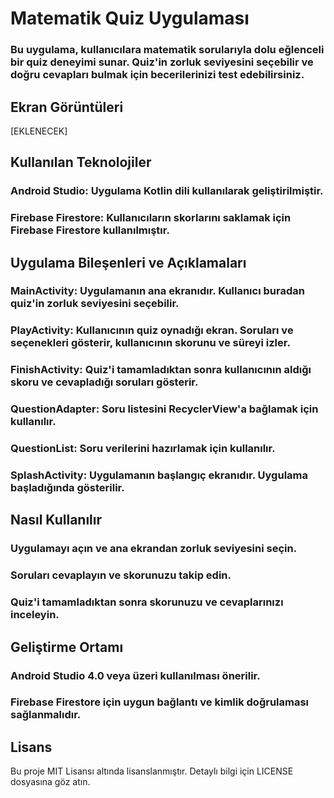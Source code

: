 # Matematik Quiz Uygulaması
### Bu uygulama, kullanıcılara matematik sorularıyla dolu eğlenceli bir quiz deneyimi sunar. Quiz'in zorluk seviyesini seçebilir ve doğru cevapları bulmak için becerilerinizi test edebilirsiniz.

## Ekran Görüntüleri
[EKLENECEK]

## Kullanılan Teknolojiler
### Android Studio: Uygulama Kotlin dili kullanılarak geliştirilmiştir.
### Firebase Firestore: Kullanıcıların skorlarını saklamak için Firebase Firestore kullanılmıştır.

## Uygulama Bileşenleri ve Açıklamaları
### MainActivity: Uygulamanın ana ekranıdır. Kullanıcı buradan quiz'in zorluk seviyesini seçebilir.
### PlayActivity: Kullanıcının quiz oynadığı ekran. Soruları ve seçenekleri gösterir, kullanıcının skorunu ve süreyi izler.
### FinishActivity: Quiz'i tamamladıktan sonra kullanıcının aldığı skoru ve cevapladığı soruları gösterir.
### QuestionAdapter: Soru listesini RecyclerView'a bağlamak için kullanılır.
### QuestionList: Soru verilerini hazırlamak için kullanılır.
### SplashActivity: Uygulamanın başlangıç ekranıdır. Uygulama başladığında gösterilir.

## Nasıl Kullanılır
### Uygulamayı açın ve ana ekrandan zorluk seviyesini seçin.
### Soruları cevaplayın ve skorunuzu takip edin.
### Quiz'i tamamladıktan sonra skorunuzu ve cevaplarınızı inceleyin.

## Geliştirme Ortamı
### Android Studio 4.0 veya üzeri kullanılması önerilir.
### Firebase Firestore için uygun bağlantı ve kimlik doğrulaması sağlanmalıdır.


## Lisans
Bu proje MIT Lisansı altında lisanslanmıştır. Detaylı bilgi için LICENSE dosyasına göz atın.

